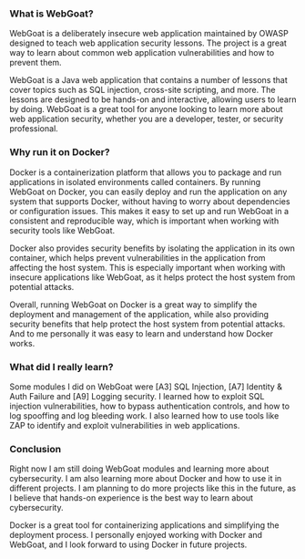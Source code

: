 <!--- metadata
id: 002
title: WebGoat running on Docker
subtitle: Containerizing Hacking Platform
date: 20.03.2024
url: projects/project.html?project=docker
image: assets/Docker.jpeg
imageAlt: Docker WebGoat logo
summary: This was a small project that I did as part of my studies in cybersecurity. The goal was to containerize a hacking platform called WebGoat using Docker. The project was a great learning experience, as it allowed me to get hands-on experience with containerization and learn more about how Docker works.
tags: ["Containerization", "Cybersecurity", "Docker"]
duration: 5 Hours
tools: ["Docker", "WebGoat"]
buttons: [{"text": "OWASP WebGoat", "url": "https://owasp.org/www-project-webgoat/"}, {"text": "What is Docker", "url": "https://askdatdude.github.io/cipher/"}]
--->

### What is WebGoat?

WebGoat is a deliberately insecure web application maintained by OWASP designed to teach web application security lessons. The project is a great way to learn about common web application vulnerabilities and how to prevent them.

WebGoat is a Java web application that contains a number of lessons that cover topics such as SQL injection, cross-site scripting, and more. The lessons are designed to be hands-on and interactive, allowing users to learn by doing. WebGoat is a great tool for anyone looking to learn more about web application security, whether you are a developer, tester, or security professional.

### Why run it on Docker?

Docker is a containerization platform that allows you to package and run applications in isolated environments called containers. By running WebGoat on Docker, you can easily deploy and run the application on any system that supports Docker, without having to worry about dependencies or configuration issues. This makes it easy to set up and run WebGoat in a consistent and reproducible way, which is important when working with security tools like WebGoat.

Docker also provides security benefits by isolating the application in its own container, which helps prevent vulnerabilities in the application from affecting the host system. This is especially important when working with insecure applications like WebGoat, as it helps protect the host system from potential attacks.

Overall, running WebGoat on Docker is a great way to simplify the deployment and management of the application, while also providing security benefits that help protect the host system from potential attacks. And to me personally it was easy to learn and understand how Docker works.

### What did I really learn?

Some modules I did on WebGoat were [A3] SQL Injection, [A7] Identity & Auth Failure and [A9] Logging security. I learned how to exploit SQL injection vulnerabilities, how to bypass authentication controls, and how to log spooffing and log bleeding work. I also learned how to use tools like ZAP to identify and exploit vulnerabilities in web applications.

### Conclusion

Right now I am still doing WebGoat modules and learning more about cybersecurity. I am also learning more about Docker and how to use it in different projects. I am planning to do more projects like this in the future, as I believe that hands-on experience is the best way to learn about cybersecurity.

Docker is a great tool for containerizing applications and simplifying the deployment process. I personally enjoyed working with Docker and WebGoat, and I look forward to using Docker in future projects.
